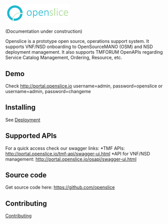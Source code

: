 <img src="images/openslice_logo.png" alt="drawing" width="200"/>

(Documentation under construction)

Openslice is a prototype open source, operations support system. It supports VNF/NSD onboarding to OpenSourceMANO (OSM) and NSD deployment management. It also supports TMFORUM OpenAPIs regarding Service Catalog Management, Ordering, Resource, etc.


## Demo

Check http://portal.openslice.io
username=admin, password=openslice
or
username=admin, password=changeme

## Installing

See [Deployment](./deployment.md)


## Supported APIs

For a quick access check our swagger links:
*TMF APIs: <http://portal.openslice.io/tmf-api/swagger-ui.html>
*API for VNF/NSD management: <http://portal.openslice.io/osapi/swagger-ui.html>

## Source code

Get source code here: <https://github.com/openslice>

## Contributing

[Contributing](./contributing/developing.md)